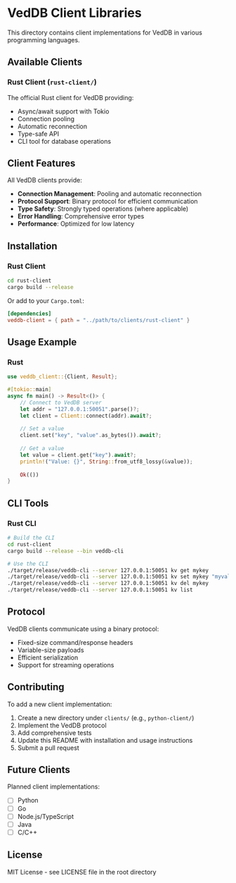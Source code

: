 # VedDB Client Libraries

This directory contains client implementations for VedDB in various programming languages.

## Available Clients

### Rust Client (`rust-client/`)
The official Rust client for VedDB providing:
- Async/await support with Tokio
- Connection pooling
- Automatic reconnection
- Type-safe API
- CLI tool for database operations

## Client Features

All VedDB clients provide:
- **Connection Management**: Pooling and automatic reconnection
- **Protocol Support**: Binary protocol for efficient communication
- **Type Safety**: Strongly typed operations (where applicable)
- **Error Handling**: Comprehensive error types
- **Performance**: Optimized for low latency

## Installation

### Rust Client
```bash
cd rust-client
cargo build --release
```

Or add to your `Cargo.toml`:
```toml
[dependencies]
veddb-client = { path = "../path/to/clients/rust-client" }
```

## Usage Example

### Rust
```rust
use veddb_client::{Client, Result};

#[tokio::main]
async fn main() -> Result<()> {
    // Connect to VedDB server
    let addr = "127.0.0.1:50051".parse()?;
    let client = Client::connect(addr).await?;
    
    // Set a value
    client.set("key", "value".as_bytes()).await?;
    
    // Get a value
    let value = client.get("key").await?;
    println!("Value: {}", String::from_utf8_lossy(&value));
    
    Ok(())
}
```

## CLI Tools

### Rust CLI
```bash
# Build the CLI
cd rust-client
cargo build --release --bin veddb-cli

# Use the CLI
./target/release/veddb-cli --server 127.0.0.1:50051 kv get mykey
./target/release/veddb-cli --server 127.0.0.1:50051 kv set mykey "myvalue"
./target/release/veddb-cli --server 127.0.0.1:50051 kv del mykey
./target/release/veddb-cli --server 127.0.0.1:50051 kv list
```

## Protocol

VedDB clients communicate using a binary protocol:
- Fixed-size command/response headers
- Variable-size payloads
- Efficient serialization
- Support for streaming operations

## Contributing

To add a new client implementation:
1. Create a new directory under `clients/` (e.g., `python-client/`)
2. Implement the VedDB protocol
3. Add comprehensive tests
4. Update this README with installation and usage instructions
5. Submit a pull request

## Future Clients

Planned client implementations:
- [ ] Python
- [ ] Go
- [ ] Node.js/TypeScript
- [ ] Java
- [ ] C/C++

## License

MIT License - see LICENSE file in the root directory
